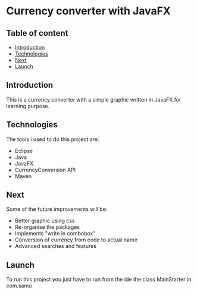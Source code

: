# Currency converter with JavaFX

## Table of content
* [Introduction](#Introduction)
* [Technologies](#Technologies)
* [Next](#Next)
* [Launch](#Launch)

## Introduction
This is a currency converter with a simple graphic written in JavaFX for learning purpose.

## Technologies
The tools i used to do this project are:
* Eclipse
* Java
* JavaFX
* CurrencyConversion API
* Maven

## Next
Some of the future improvements will be:
* Better graphic using css
* Re-organise the packages 
* Implements "write in combobox"
* Conversion of currency from code to actual name
* Advanced searches and features

## Launch
To run this project you just have to run from the ide the class MainStarter in com.samu
